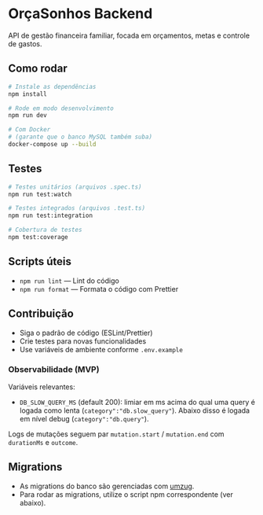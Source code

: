 # OrçaSonhos Backend

API de gestão financeira familiar, focada em orçamentos, metas e controle de gastos.

## Como rodar

```bash
# Instale as dependências
npm install

# Rode em modo desenvolvimento
npm run dev

# Com Docker
# (garante que o banco MySQL também suba)
docker-compose up --build
```

## Testes

```bash
# Testes unitários (arquivos .spec.ts)
npm run test:watch

# Testes integrados (arquivos .test.ts)
npm run test:integration

# Cobertura de testes
npm test:coverage
```

## Scripts úteis

- `npm run lint` — Lint do código
- `npm run format` — Formata o código com Prettier

## Contribuição

- Siga o padrão de código (ESLint/Prettier)
- Crie testes para novas funcionalidades
- Use variáveis de ambiente conforme `.env.example`

### Observabilidade (MVP)

Variáveis relevantes:

- `DB_SLOW_QUERY_MS` (default 200): limiar em ms acima do qual uma query é logada como lenta (`category":"db.slow_query"`). Abaixo disso é logada em nível debug (`category":"db.query"`).

Logs de mutações seguem par `mutation.start` / `mutation.end` com `durationMs` e `outcome`.

## Migrations

- As migrations do banco são gerenciadas com [umzug](https://github.com/sequelize/umzug).
- Para rodar as migrations, utilize o script npm correspondente (ver abaixo).
